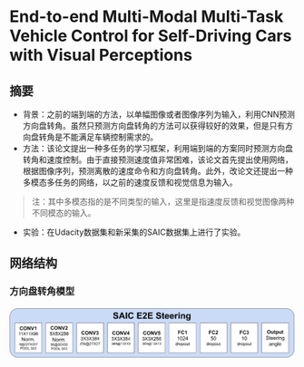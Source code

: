 # End-to-end Multi-Modal Multi-Task Vehicle Control for Self-Driving Cars with Visual Perceptions
## 摘要
* 背景：之前的端到端的方法，以单幅图像或者图像序列为输入，利用CNN预测方向盘转角。虽然只预测方向盘转角的方法可以获得较好的效果，但是只有方向盘转角是不能满足车辆控制需求的。
* 方法：该论文提出一种多任务的学习框架，利用端到端的方案同时预测方向盘转角和速度控制。由于直接预测速度值非常困难，该论文首先提出使用网络，根据图像序列，预测离散的速度命令和方向盘转角。此外，改论文还提出一种多模态多任务的网络，以之前的速度反馈和视觉信息为输入。
> 注：其中多模态指的是不同类型的输入，这里是指速度反馈和视觉图像两种不同模态的输入。
* 实验：在Udacity数据集和新采集的SAIC数据集上进行了实验。

## 网络结构
### 方向盘转角模型

![](https://github.com/sgding/Paper-list/blob/master/planning/end-to-end/pictures/steering-image.png) 
